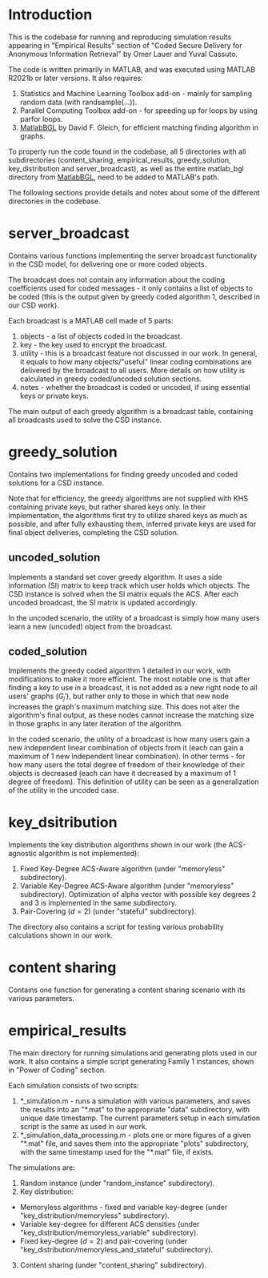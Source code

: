 # Introduction

This is the codebase for running and reproducing simulation results appearing in "Empirical Results" section of "Coded Secure Delivery for Anonymous Information Retrieval" by Omer Lauer and Yuval Cassuto.

The code is written primarily in MATLAB, and was executed using MATLAB R2021b or later versions. It also requires:
1. Statistics and Machine Learning Toolbox add-on - mainly for sampling random data (with randsample(...)).
2. Parallel Computing Toolbox add-on - for speeding up for loops by using parfor loops.
3. [MatlabBGL](https://github.com/dgleich/matlab-bgl) by David F. Gleich, for efficient matching finding algorithm in graphs. 

To properly run the code found in the codebase, all 5 directories with all subdirectories (content_sharing, empirical_results, greedy_solution, key_distribution and server_broadcast), as well as the entire matlab_bgl directory from [MatlabBGL](https://github.com/dgleich/matlab-bgl), need to be added to MATLAB's path.

The following sections provide details and notes about some of the different directories in the codebase.

# server_broadcast

Contains various functions implementing the server broadcast functionality in the CSD model, for delivering one or more coded objects.

The broadcast does not contain any information about the coding coefficients used for coded messages - it only contains a list of objects to be coded (this is the output given by greedy coded algorithm 1, described in our CSD work).

Each broadcast is a MATLAB cell made of 5 parts:
1. objects - a list of objects coded in the broadcast.
2. key - the key used to encrypt the broadcast.
3. utility - this is a broadcast feature not discussed in our work. In general, it equals to how many objects/"useful" linear coding combinations are delivered by the broadcast to all users. More details on how utility is calculated in greedy coded/uncoded solution sections.
4. notes - whether the broadcast is coded or uncoded, if using essential keys or private keys.

The main output of each greedy algorithm is a broadcast table, containing all broadcasts used to solve the CSD instance. 

# greedy_solution

Contains two implementations for finding greedy uncoded and coded solutions for a CSD instance.

Note that for efficiency, the greedy algorithms are not supplied with KHS containing private keys, but rather shared keys only. In their implementation, the algorithms first try to utilize shared keys as much as possible, and after fully exhausting them, inferred private keys are used for final object deliveries, completing the CSD solution.

## uncoded_solution

Implements a standard set cover greedy algorithm. It uses a side information (SI) matrix to keep track which user holds which objects. The CSD instance is solved when the SI matrix equals the ACS. After each uncoded broadcast, the SI matrix is updated accordingly.

In the uncoded scenario, the utility of a broadcast is simply how many users learn a new (uncoded) object from the broadcast.

## coded_solution

Implements the greedy coded algorithm 1 detailed in our work, with modifications to make it more efficient. The most notable one is that after finding a key to use in a broadcast, it is not added as a new right node to all users' graphs ($`G_{j}'`$), but rather only to those in which that new node increases the graph's maximum matching size. This does not alter the algorithm's final output, as these nodes cannot increase the matching size in those graphs in any later iteration of the algorithm.

In the coded scenario, the utility of a broadcast is how many users gain a new independent linear combination of objects from it (each can gain a maximum of 1 new independent linear combination). In other terms - for how many users the total degree of freedom of their knowledge of their objects is decreased (each can have it decreased by a maximum of 1 degree of freedom). This definition of utility can be seen as a generalization of the utility in the uncoded case.

# key_dsitribution

Implements the key distribution algorithms shown in our work (the ACS-agnostic algorithm is not implemented):
1. Fixed Key-Degree ACS-Aware algorithm (under "memoryless" subdirectory).
2. Variable Key-Degree ACS-Aware algorithm (under "memoryless" subdirectory). Optimization of alpha vector with possible key degrees 2 and 3 is implemented in the same subdirectory.
3. Pair-Covering ($`d = 2`$) (under "stateful" subdirectory).

The directory also contains a script for testing various probability calculations shown in our work.

# content sharing

Contains one function for generating a content sharing scenario with its various parameters.

# empirical_results

The main directory for running simulations and generating plots used in our work.
It also contains a simple script generating Family 1 instances, shown in "Power of Coding" section.

Each simulation consists of two scripts:
1. \*_simulation.m - runs a simulation with various parameters, and saves the results into an "\*.mat" to the appropriate "data" subdirectory, with unique date timestamp. The current parameters setup in each simulation script is the same as used in our work.
2. \*_simulation_data_processing.m - plots one or more figures of a given "\*.mat" file, and saves them into the appropriate "plots" subdirectory, with the same timestamp used for the "\*.mat" file, if exists.

The simulations are:
1. Random instance (under "random_instance" subdirectory).
2. Key distribution:
  - Memoryless algorithms - fixed and variable key-degree (under "key_distribution/memoryless" subdirectory).
  - Variable key-degree for different ACS densities (under "key_distribution/memoryless_variable" subdirectory).
  - Fixed key-degree ($`d = 2`$) and pair-covering (under "key_distribution/memoryless_and_stateful" subdirectory).
3. Content sharing (under "content_sharing" subdirectory).
